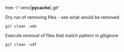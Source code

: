 tree -I 'venv|__pycache__|.git'

Dry run of removing files - see what would be removed
```
git clean -xdn
```

Execute removal of files that match pattern in gitignore
```
git clean -xdf
```